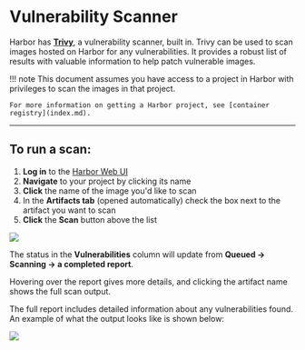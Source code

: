# Vulnerability Scanner

Harbor has **[Trivy](https://trivy.dev/)**, a vulnerability scanner, built in. Trivy can be used to scan images hosted on Harbor for any vulnerabilities. It provides a robust list of results with valuable information to help patch vulnerable images.

!!! note
    This document assumes you have access to a project in Harbor with privileges to scan the images in that project.
    
    For more information on getting a Harbor project, see [container registry](index.md).

---

## To run a scan:

1. **Log in** to the [Harbor Web UI](https://hub.k8s.ucar.edu/)
2. **Navigate** to your project by clicking its name
3. **Click** the name of the image you'd like to scan
4. In the **Artifacts tab** (opened automatically) check the box next to the artifact you want to scan
5. **Click** the **Scan** button above the list

<img src="../../../media/harbor/harbor-scan.png"/>

The status in the **Vulnerabilities** column will update from **Queued → Scanning → a completed report**.

Hovering over the report gives more details, and clicking the artifact name shows the full scan output.

The full report includes detailed information about any vulnerabilities found. An example of what the output looks like is shown below:

<img src="../../../media/harbor/harbor-scan-results.png"/>